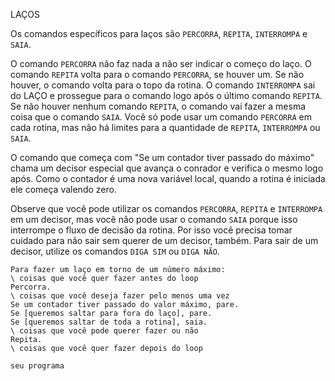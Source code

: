 ﻿LAÇOS

Os comandos específicos para laços são `PERCORRA`, `REPITA`, `INTERROMPA` e `SAIA`.

O comando `PERCORRA` não faz nada a não ser indicar o começo do laço. O comando `REPITA` volta para o comando `PERCORRA`, se houver um. Se não houver, o comando volta para o topo da rotina. O comando `INTERROMPA` sai do LAÇO e prossegue para o comando logo após o último comando `REPITA`. Se não houver nenhum comando `REPITA`, o comando vai fazer a mesma coisa que o comando `SAIA`. Você só pode usar um comando `PERCORRA` em cada rotina, mas não há limites para a quantidade de `REPITA`, `INTERROMPA` ou `SAIA`.

O comando que começa com "Se um contador tiver passado do máximo" chama um decisor especial que avança o conrador e verifica o mesmo logo após. Como o contador é uma nova variável local, quando a rotina é iniciada ele começa valendo zero.

Observe que você pode utilizar os comandos `PERCORRA`, `REPITA` e `INTERROMPA` em um decisor, mas você não pode usar o comando `SAIA` porque isso interrompe o fluxo de decisão da rotina. Por isso você precisa tomar cuidado para não sair sem querer de um decisor, também. Para sair de um decisor, utilize os comandos `DIGA SIM` ou `DIGA NÃO`.

```
Para fazer um laço em torno de um número máximo:
\ coisas que você quer fazer antes do loop
Percorra.
\ coisas que você deseja fazer pelo menos uma vez
Se um contador tiver passado do valor máximo, pare.
Se [queremos saltar para fora do laço], pare.
Se [queremos saltar de toda a rotina], saia.
\ coisas que você pode querer fazer ou não
Repita.
\ coisas que você quer fazer depois do loop
```
```
seu programa
```


